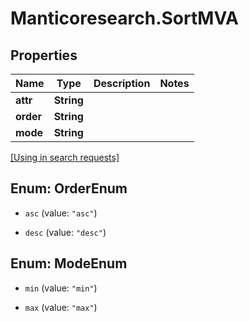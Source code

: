 # Manticoresearch.SortMVA

## Properties

Name | Type | Description | Notes
------------ | ------------- | ------------- | -------------
**attr** | **String** |  | 
**order** | **String** |  | 
**mode** | **String** |  | 

[[Using in search requests]](SearchApi.md#SortMVA)




## Enum: OrderEnum


* `asc` (value: `"asc"`)

* `desc` (value: `"desc"`)





## Enum: ModeEnum


* `min` (value: `"min"`)

* `max` (value: `"max"`)




